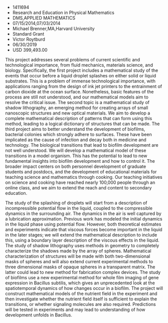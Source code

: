 
* 1411694
* Research and Education in Physical Mathematics
* DMS,APPLIED MATHEMATICS
* 07/15/2014,07/03/2014
* Michael Brenner,MA,Harvard University
* Standard Grant
* Victor Roytburd
* 06/30/2019
* USD 399,493.00

This project addresses several problems of current scientific and technological
importance, from fluid mechanics, materials science, and biology. Specifically,
the first project includes a mathematical study of the events that occur before
a liquid droplet splashes on either solid or liquid substrates. This is a
problem of immense technological importance, with applications ranging from the
design of ink jet printers to the entrainment of carbon dioxide at the ocean
surface. Nonetheless, basic features of the process are still not understood,
and our mathematical models aim to resolve the critical issue. The second topic
is a mathematical study of shadow lithography, an emerging method for creating
arrays of small nanoscopic structures and new optical materials. We aim to
develop a complete mathematical description of patterns that can form using this
method, leading to a logical dictionary of structures that can be made. The
third project aims to better understand the development of biofilms, bacterial
colonies which strongly adhere to surfaces. These have been implicated as the
cause of infection and decay both in medicine and technology. The biological
transitions that lead to biofilm development are not well understood. We will
develop a mathematical model of these transitions in a model organism. This has
the potential to lead to new fundamental insights into biofilm development and
how to control it. The broader impact centers on both personnel development of
graduate students and postdocs, and the development of educational materials for
teaching science and mathematics through cooking. Our teaching initiatives on
science and cooking have reached nearly 100,000 people through an online class,
and we aim to extend the reach and content to secondary education.

The study of the splashing of droplets will start from a description of
incompressible potential flow in the liquid, coupled to the compressible
dynamics in the surrounding air. The dynamics in the air is well captured by a
lubrication approximation. Previous work has modeled the initial dynamics in the
liquid phase using potential flow. However, both theoretical estimates and
experiments indicate that viscous forces become important in the liquid in the
later stages; we will extend the mathematical description to include this, using
a boundary layer description of the viscous effects in the liquid. The study of
shadow lithography uses methods in geometry to completely characterize the
shadows made by the array of spheres. Mathematical characterization of
structures will be made with both two-dimensional masks of spheres and will also
extend current experimental methods to three dimensional masks of opaque spheres
in a transparent matrix. The latter could lead to new method for fabrication
complex devices. The study of biofilms use a new experimental method for whole
film imaging of gene expression in Bacillus subtilis, which gives an
unprecedented look at the spatiotemporal dynamics of how changes occur in a
biofilm. The project will construct mathematical models of the nutrient field in
the experiment and then investigate whether the nutrient field itself is
sufficient to explain the transitions, or whether signaling molecules are also
required. Predictions will be tested in experiments and may lead to
understanding of how development unfolds in Bacillus.

